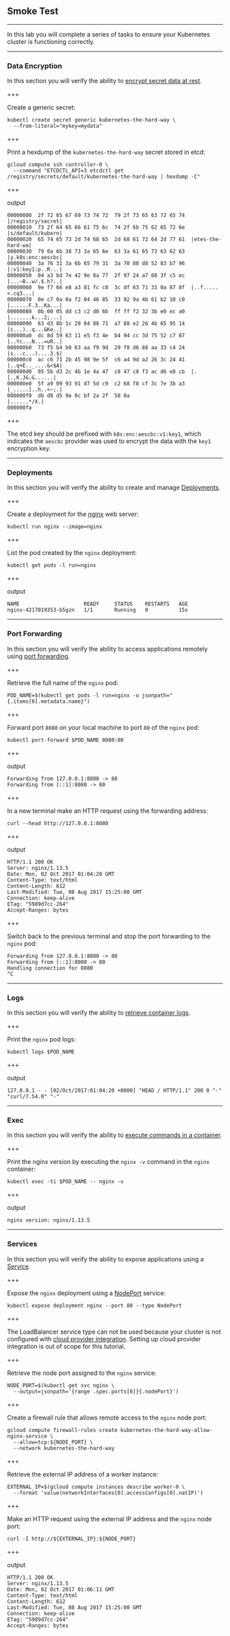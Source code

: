 ## Smoke Test

---

In this lab you will complete a series of tasks to ensure your Kubernetes cluster is functioning correctly.

---

### Data Encryption

In this section you will verify the ability to [encrypt secret data at rest](https://kubernetes.io/docs/tasks/administer-cluster/encrypt-data/#verifying-that-data-is-encrypted).

+++

Create a generic secret:

```
kubectl create secret generic kubernetes-the-hard-way \
  --from-literal="mykey=mydata"
```

+++

Print a hexdump of the `kubernetes-the-hard-way` secret stored in etcd:

```
gcloud compute ssh controller-0 \
  --command "ETCDCTL_API=3 etcdctl get /registry/secrets/default/kubernetes-the-hard-way | hexdump -C"
```

+++

output

```
00000000  2f 72 65 67 69 73 74 72  79 2f 73 65 63 72 65 74  |/registry/secret|
00000010  73 2f 64 65 66 61 75 6c  74 2f 6b 75 62 65 72 6e  |s/default/kubern|
00000020  65 74 65 73 2d 74 68 65  2d 68 61 72 64 2d 77 61  |etes-the-hard-wa|
00000030  79 0a 6b 38 73 3a 65 6e  63 3a 61 65 73 63 62 63  |y.k8s:enc:aescbc|
00000040  3a 76 31 3a 6b 65 79 31  3a 70 88 d8 52 83 b7 96  |:v1:key1:p..R...|
00000050  04 a3 bd 7e 42 9e 8a 77  2f 97 24 a7 68 3f c5 ec  |...~B..w/.$.h?..|
00000060  9e f7 66 e8 a3 81 fc c8  3c df 63 71 33 0a 87 8f  |..f.....<.cq3...|
00000070  0e c7 0a 0a f2 04 46 85  33 92 9a 4b 61 b2 10 c0  |......F.3..Ka...|
00000080  0b 00 05 dd c3 c2 d0 6b  ff ff f2 32 3b e0 ec a0  |.......k...2;...|
00000090  63 d3 8b 1c 29 84 88 71  a7 88 e2 26 4b 65 95 14  |c...)..q...&Ke..|
000000a0  dc 8d 59 63 11 e5 f3 4e  b4 94 cc 3d 75 52 c7 07  |..Yc...N...=uR..|
000000b0  73 f5 b4 b0 63 aa f9 9d  29 f8 d6 88 aa 33 c4 24  |s...c...)....3.$|
000000c0  ac c6 71 2b 45 98 9e 5f  c6 a4 9d a2 26 3c 24 41  |..q+E.._....&<$A|
000000d0  95 5b d3 2c 4b 1e 4a 47  c8 47 c8 f3 ac d6 e8 cb  |.[.,K.JG.G......|
000000e0  5f a9 09 93 91 d7 5d c9  c2 68 f8 cf 3c 7e 3b a3  |_.....]..h..<~;.|
000000f0  db d8 d5 9e 0c bf 2a 2f  58 0a                    |......*/X.|
000000fa
```

+++

The etcd key should be prefixed with `k8s:enc:aescbc:v1:key1`, which indicates the `aescbc` provider was used to encrypt the data with the `key1` encryption key.

---

### Deployments

In this section you will verify the ability to create and manage [Deployments](https://kubernetes.io/docs/concepts/workloads/controllers/deployment/).

+++

Create a deployment for the [nginx](https://nginx.org/en/) web server:

```
kubectl run nginx --image=nginx
```

+++

List the pod created by the `nginx` deployment:

```
kubectl get pods -l run=nginx
```

+++

output

```
NAME                     READY     STATUS    RESTARTS   AGE
nginx-4217019353-b5gzn   1/1       Running   0          15s
```

---

### Port Forwarding

In this section you will verify the ability to access applications remotely using [port forwarding](https://kubernetes.io/docs/tasks/access-application-cluster/port-forward-access-application-cluster/).

+++

Retrieve the full name of the `nginx` pod:

```
POD_NAME=$(kubectl get pods -l run=nginx -o jsonpath="{.items[0].metadata.name}")
```

+++

Forward port `8080` on your local machine to port `80` of the `nginx` pod:

```
kubectl port-forward $POD_NAME 8080:80
```

+++

output

```
Forwarding from 127.0.0.1:8080 -> 80
Forwarding from [::1]:8080 -> 80
```

+++

In a new terminal make an HTTP request using the forwarding address:

```
curl --head http://127.0.0.1:8080
```

+++

output

```
HTTP/1.1 200 OK
Server: nginx/1.13.5
Date: Mon, 02 Oct 2017 01:04:20 GMT
Content-Type: text/html
Content-Length: 612
Last-Modified: Tue, 08 Aug 2017 15:25:00 GMT
Connection: keep-alive
ETag: "5989d7cc-264"
Accept-Ranges: bytes
```

+++

Switch back to the previous terminal and stop the port forwarding to the `nginx` pod:

```
Forwarding from 127.0.0.1:8080 -> 80
Forwarding from [::1]:8080 -> 80
Handling connection for 8080
^C
```

---

### Logs

In this section you will verify the ability to [retrieve container logs](https://kubernetes.io/docs/concepts/cluster-administration/logging/).

+++

Print the `nginx` pod logs:

```
kubectl logs $POD_NAME
```

+++

output

```
127.0.0.1 - - [02/Oct/2017:01:04:20 +0000] "HEAD / HTTP/1.1" 200 0 "-" "curl/7.54.0" "-"
```

---

### Exec

In this section you will verify the ability to [execute commands in a container](https://kubernetes.io/docs/tasks/debug-application-cluster/get-shell-running-container/#running-individual-commands-in-a-container).

+++

Print the nginx version by executing the `nginx -v` command in the `nginx` container:

```
kubectl exec -ti $POD_NAME -- nginx -v
```

+++

output

```
nginx version: nginx/1.13.5
```

---

### Services

In this section you will verify the ability to expose applications using a [Service](https://kubernetes.io/docs/concepts/services-networking/service/).

+++

Expose the `nginx` deployment using a [NodePort](https://kubernetes.io/docs/concepts/services-networking/service/#type-nodeport) service:

```
kubectl expose deployment nginx --port 80 --type NodePort
```

+++

The LoadBalancer service type can not be used because your cluster is not configured with [cloud provider integration](https://kubernetes.io/docs/getting-started-guides/scratch/#cloud-provider). Setting up cloud provider integration is out of scope for this tutorial.

+++

Retrieve the node port assigned to the `nginx` service:

```
NODE_PORT=$(kubectl get svc nginx \
  --output=jsonpath='{range .spec.ports[0]}{.nodePort}')
```

+++

Create a firewall rule that allows remote access to the `nginx` node port:

```
gcloud compute firewall-rules create kubernetes-the-hard-way-allow-nginx-service \
  --allow=tcp:${NODE_PORT} \
  --network kubernetes-the-hard-way
```

+++

Retrieve the external IP address of a worker instance:

```
EXTERNAL_IP=$(gcloud compute instances describe worker-0 \
  --format 'value(networkInterfaces[0].accessConfigs[0].natIP)')
```

+++

Make an HTTP request using the external IP address and the `nginx` node port:

```
curl -I http://${EXTERNAL_IP}:${NODE_PORT}
```

+++

output

```
HTTP/1.1 200 OK
Server: nginx/1.13.5
Date: Mon, 02 Oct 2017 01:06:11 GMT
Content-Type: text/html
Content-Length: 612
Last-Modified: Tue, 08 Aug 2017 15:25:00 GMT
Connection: keep-alive
ETag: "5989d7cc-264"
Accept-Ranges: bytes
```

